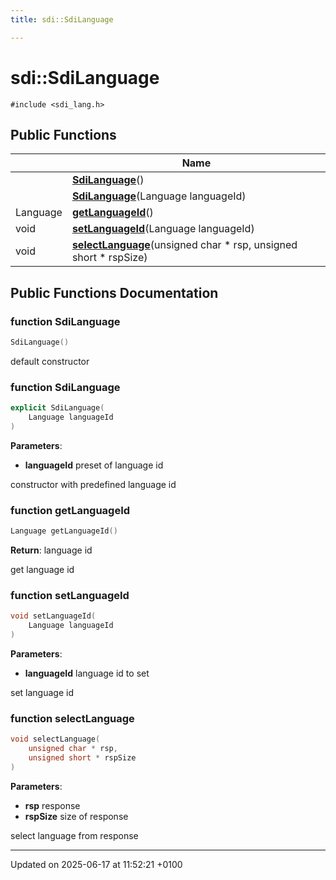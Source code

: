 ```yaml
---
title: sdi::SdiLanguage

---
```


# sdi::SdiLanguage






`#include <sdi_lang.h>`

## Public Functions

|                | Name           |
| -------------- | -------------- |
| | **[SdiLanguage](classsdi_1_1_sdi_language.md#function-sdilanguage)**() |
| | **[SdiLanguage](classsdi_1_1_sdi_language.md#function-sdilanguage)**(Language languageId) |
| Language | **[getLanguageId](classsdi_1_1_sdi_language.md#function-getlanguageid)**() |
| void | **[setLanguageId](classsdi_1_1_sdi_language.md#function-setlanguageid)**(Language languageId) |
| void | **[selectLanguage](classsdi_1_1_sdi_language.md#function-selectlanguage)**(unsigned char * rsp, unsigned short * rspSize) |

## Public Functions Documentation

### function SdiLanguage

```cpp
SdiLanguage()
```


default constructor 


### function SdiLanguage

```cpp
explicit SdiLanguage(
    Language languageId
)
```


**Parameters**: 

  * **languageId** preset of language id 


constructor with predefined language id 


### function getLanguageId

```cpp
Language getLanguageId()
```


**Return**: language id 

get language id 


### function setLanguageId

```cpp
void setLanguageId(
    Language languageId
)
```


**Parameters**: 

  * **languageId** language id to set 


set language id 


### function selectLanguage

```cpp
void selectLanguage(
    unsigned char * rsp,
    unsigned short * rspSize
)
```


**Parameters**: 

  * **rsp** response 
  * **rspSize** size of response 


select language from response 


-------------------------------

Updated on 2025-06-17 at 11:52:21 +0100